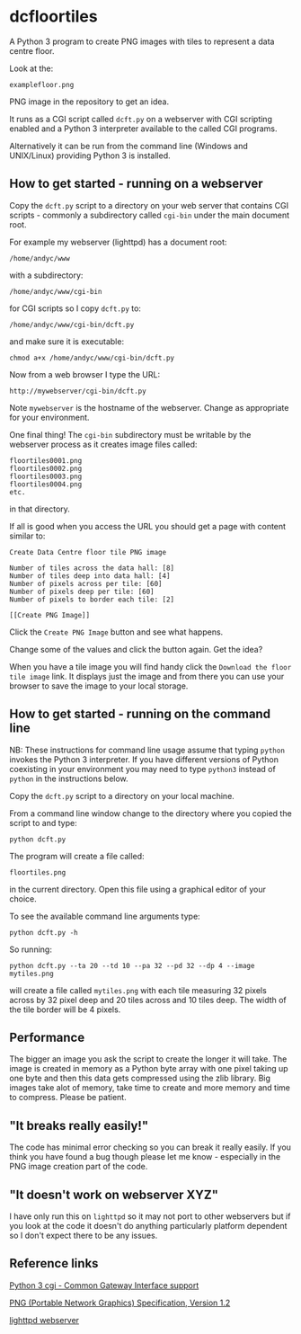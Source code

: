 # dcfloortiles

A Python 3 program to create PNG images with tiles to represent a data
centre floor.

Look at the:

```
examplefloor.png
```

PNG image in the repository to get an idea.

It runs as a CGI script called `dcft.py` on a webserver with CGI scripting
enabled and a Python 3 interpreter available to the called CGI programs.

Alternatively it can be run from the command line (Windows and UNIX/Linux)
providing Python 3 is installed.

## How to get started - running on a webserver

Copy the `dcft.py` script to a directory on your
web server that contains CGI scripts - commonly a subdirectory
called `cgi-bin` under the main document root.

For example my webserver (lighttpd) has a document root:

```
/home/andyc/www
```

with a subdirectory:

```
/home/andyc/www/cgi-bin
```

for CGI scripts so I copy `dcft.py` to:

```
/home/andyc/www/cgi-bin/dcft.py
```

and make sure it is executable:

```
chmod a+x /home/andyc/www/cgi-bin/dcft.py
```

Now from a web browser I type the URL:

    http://mywebserver/cgi-bin/dcft.py

Note `mywebserver` is the hostname of the webserver.  Change
as appropriate for your environment.

One final thing!  The `cgi-bin` subdirectory must be writable by the
webserver process as it creates image files called:

```
floortiles0001.png
floortiles0002.png
floortiles0003.png
floortiles0004.png
etc.
```

in that directory.

If all is good when you access the URL you should get a page with content
similar to:

```
Create Data Centre floor tile PNG image

Number of tiles across the data hall: [8]
Number of tiles deep into data hall: [4]
Number of pixels across per tile: [60]
Number of pixels deep per tile: [60]
Number of pixels to border each tile: [2]

[[Create PNG Image]]
```

Click the `Create PNG Image` button and see what happens.

Change some of the values and click the button again.  Get the idea?

When you have a tile image you will find handy click the
`Download the floor tile image` link. It displays just the image and
from there you can use your browser to save the image to your
local storage.


## How to get started - running on the command line

NB: These instructions for command line usage assume
that typing `python` invokes the Python 3 interpreter.  If you
have different versions of Python coexisting in your environment
you may need to type `python3` instead of `python` in the
instructions below.

Copy the `dcft.py` script to a directory on your local machine.

From a command line window change to the directory where
you copied the script to and type:

```
python dcft.py
```

The program will create a file called:

```
floortiles.png
```

in the current directory.  Open this file using a graphical editor of
your choice.

To see the available command line arguments type:

```
python dcft.py -h
```

So running:

```
python dcft.py --ta 20 --td 10 --pa 32 --pd 32 --dp 4 --image mytiles.png
```

will create a file called `mytiles.png` with each tile measuring 32
pixels across by 32 pixel deep and 20 tiles across and 10 tiles deep.
The width of the tile border will be 4 pixels.

## Performance

The bigger an image you ask the script to create the longer it will take.
The image is created in memory as a Python byte array with one pixel
taking up one byte and then this data gets compressed using the zlib
library.  Big images take alot of memory, take time to create and more
memory and time to compress. Please be patient.

## "It breaks really easily!"

The code has minimal error checking so you can break it really easily.
If you think you have found a bug though please let me know - especially
in the PNG image creation part of the code.

## "It doesn't work on webserver XYZ"

I have only run this on `lighttpd` so it may not port to other
webservers but if you look at the code it doesn't do anything
particularly platform dependent so I don't expect there to be
any issues.

## Reference links

[Python 3 cgi - Common Gateway Interface support](https://docs.python.org/3/library/cgi.html)

[PNG (Portable Network Graphics) Specification, Version 1.2](http://www.libpng.org/pub/png/spec/1.2/PNG-Structure.html)

[lighttpd webserver](http://www.lighttpd.net/)
